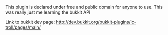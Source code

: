 This plugin is declared under free and public domain for anyone to use. 
This was really just me learning the bukkit API 

Link to bukkit dev page: http://dev.bukkit.org/bukkit-plugins/lc-troll/pages/main/
